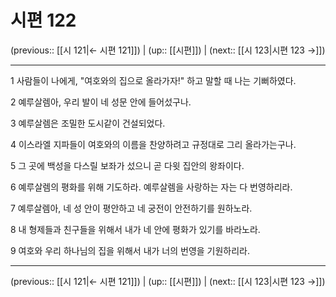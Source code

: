 # 시편 122

(previous:: [[시 121|← 시편 121]]) | (up:: [[시편]]) | (next:: [[시 123|시편 123 →]])

***




1 
사람들이 나에게, "여호와의 집으로 올라가자!" 하고 말할 때 나는 기뻐하였다. 



2 
예루살렘아, 우리 발이 네 성문 안에 들어섰구나. 



3 
예루살렘은 조밀한 도시같이 건설되었다. 



4 
이스라엘 지파들이 여호와의 이름을 찬양하려고 규정대로 그리 올라가는구나. 



5 
그 곳에 백성을 다스릴 보좌가 섰으니 곧 다윗 집안의 왕좌이다. 



6 
예루살렘의 평화를 위해 기도하라. 예루살렘을 사랑하는 자는 다 번영하리라. 



7 
예루살렘아, 네 성 안이 평안하고 네 궁전이 안전하기를 원하노라. 



8 
내 형제들과 친구들을 위해서 내가 네 안에 평화가 있기를 바라노라. 



9 
여호와 우리 하나님의 집을 위해서 내가 너의 번영을 기원하리라.

***

(previous:: [[시 121|← 시편 121]]) | (up:: [[시편]]) | (next:: [[시 123|시편 123 →]])
